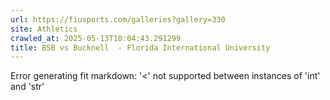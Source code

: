 ```yaml
---
url: https://fiusports.com/galleries?gallery=330
site: Athletics
crawled_at: 2025-05-13T10:04:43.291299
title: BSB vs Bucknell  - Florida International University
---
```


Error generating fit markdown: '<' not supported between instances of 'int' and 'str'